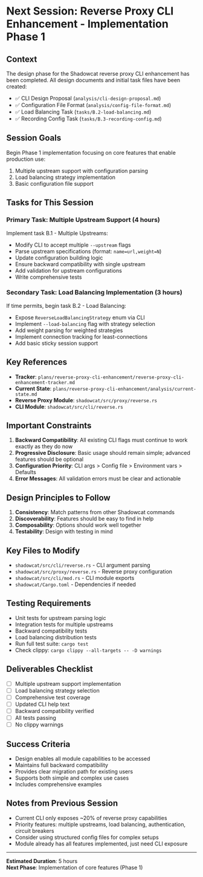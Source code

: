 # Next Session: Reverse Proxy CLI Enhancement - Implementation Phase 1

## Context
The design phase for the Shadowcat reverse proxy CLI enhancement has been completed. All design documents and initial task files have been created:
- ✅ CLI Design Proposal (`analysis/cli-design-proposal.md`)
- ✅ Configuration File Format (`analysis/config-file-format.md`)
- ✅ Load Balancing Task (`tasks/B.2-load-balancing.md`)
- ✅ Recording Config Task (`tasks/B.3-recording-config.md`)

## Session Goals
Begin Phase 1 implementation focusing on core features that enable production use:
1. Multiple upstream support with configuration parsing
2. Load balancing strategy implementation
3. Basic configuration file support

## Tasks for This Session

### Primary Task: Multiple Upstream Support (4 hours)
Implement task B.1 - Multiple Upstreams:
- Modify CLI to accept multiple `--upstream` flags
- Parse upstream specifications (format: `name=url,weight=N`)
- Update configuration building logic
- Ensure backward compatibility with single upstream
- Add validation for upstream configurations
- Write comprehensive tests

### Secondary Task: Load Balancing Implementation (3 hours)
If time permits, begin task B.2 - Load Balancing:
- Expose `ReverseLoadBalancingStrategy` enum via CLI
- Implement `--load-balancing` flag with strategy selection
- Add weight parsing for weighted strategies
- Implement connection tracking for least-connections
- Add basic sticky session support

## Key References
- **Tracker**: `plans/reverse-proxy-cli-enhancement/reverse-proxy-cli-enhancement-tracker.md`
- **Current State**: `plans/reverse-proxy-cli-enhancement/analysis/current-state.md`
- **Reverse Proxy Module**: `shadowcat/src/proxy/reverse.rs`
- **CLI Module**: `shadowcat/src/cli/reverse.rs`

## Important Constraints
1. **Backward Compatibility**: All existing CLI flags must continue to work exactly as they do now
2. **Progressive Disclosure**: Basic usage should remain simple; advanced features should be optional
3. **Configuration Priority**: CLI args > Config file > Environment vars > Defaults
4. **Error Messages**: All validation errors must be clear and actionable

## Design Principles to Follow
1. **Consistency**: Match patterns from other Shadowcat commands
2. **Discoverability**: Features should be easy to find in help
3. **Composability**: Options should work well together
4. **Testability**: Design with testing in mind

## Key Files to Modify
- `shadowcat/src/cli/reverse.rs` - CLI argument parsing
- `shadowcat/src/proxy/reverse.rs` - Reverse proxy configuration
- `shadowcat/src/cli/mod.rs` - CLI module exports
- `shadowcat/Cargo.toml` - Dependencies if needed

## Testing Requirements
- Unit tests for upstream parsing logic
- Integration tests for multiple upstreams
- Backward compatibility tests
- Load balancing distribution tests
- Run full test suite: `cargo test`
- Check clippy: `cargo clippy --all-targets -- -D warnings`

## Deliverables Checklist
- [ ] Multiple upstream support implementation
- [ ] Load balancing strategy selection
- [ ] Comprehensive test coverage
- [ ] Updated CLI help text
- [ ] Backward compatibility verified
- [ ] All tests passing
- [ ] No clippy warnings

## Success Criteria
- Design enables all module capabilities to be accessed
- Maintains full backward compatibility
- Provides clear migration path for existing users
- Supports both simple and complex use cases
- Includes comprehensive examples

## Notes from Previous Session
- Current CLI only exposes ~20% of reverse proxy capabilities
- Priority features: multiple upstreams, load balancing, authentication, circuit breakers
- Consider using structured config files for complex setups
- Module already has all features implemented, just need CLI exposure

---

**Estimated Duration**: 5 hours  
**Next Phase**: Implementation of core features (Phase 1)
